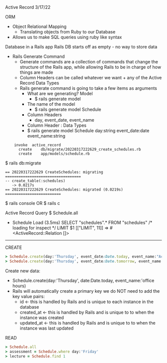Active Record 3/17/22

ORM
- Object Relational Mapping
  - Translating objects from Ruby to our Database
- Allows us to make SQL queries using ruby like syntax


Database in a Rails app
Rails DB starts off as empty - no way to store data
- Rails Generate Command
  - Generate commands are a collection of commands that change the structure of the Rails app, while allowing Rails to be in charge of how things are made 
  - Column Headers can be called whatever we want + any of the Active Record Data Types
  - Rails generate command is going to take a few items as arguments
    - What are we generating? Model
      - $ rails generate model
    - The name of the model
      - $ rails generate model Schedule
    - Column Headers 
      - day, event_date, event_name
    - Column Header : Data Types
    - $ rails generate model Schedule day:string event_date:date event_name:string
```
    invoke  active_record
      create    db/migrate/20220317222629_create_schedules.rb
      create    app/models/schedule.rb
```

$ rails db:migrate
```
== 20220317222629 CreateSchedules: migrating ==================================
-- create_table(:schedules)
   -> 0.0217s
== 20220317222629 CreateSchedules: migrated (0.0219s) =========================
```

$ rails console
OR
$ rails c


Active Record Query
$ Schedule.all
  - Schedule Load (3.5ms)  SELECT "schedules".* FROM "schedules" /* loading for inspect */ LIMIT $1  [["LIMIT", 11]]
 => #<ActiveRecord::Relation []> 

_______________________________________________________________________


CREATE
```Ruby
> Schedule.create(day:'Thursday', event_date:Date.today, event_name:"Active Record Lecture")
> Schedule.create(day:'Thursday', event_date:Date.tomorrow, event_name:"Assessment")
```
Create new data:
- Schedule.create(day:'Thursday', date:Date.today, event_name:'office hours)
- Rails will automatically create a primary key we do NOT need to add the key value pairs:
    - id <- this is handled by Rails and is unique to each instance in the database
    - created_at <- this is handled by Rails and is unique to to when the instance was created
    - updated_at <- this is handled by Rails and is unique to to when the instance was last updated

READ
```Ruby
> Schedule.all
> assessment = Schedule.where day:'Friday'
> lecture = Schedule.find 1
```